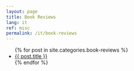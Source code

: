 ```yaml
---
layout: page
title: Book Reviews
lang: it
ref: misc
permalink: /it/book-reviews
---
```


<section>
	<ul>
	{% for post in site.categories.book-reviews %}
		<li><a href="{{ site.baseurl }}{{ post.url }}">{{ post.title }}</a></li>
	{% endfor %}
	</ul>
</section>

